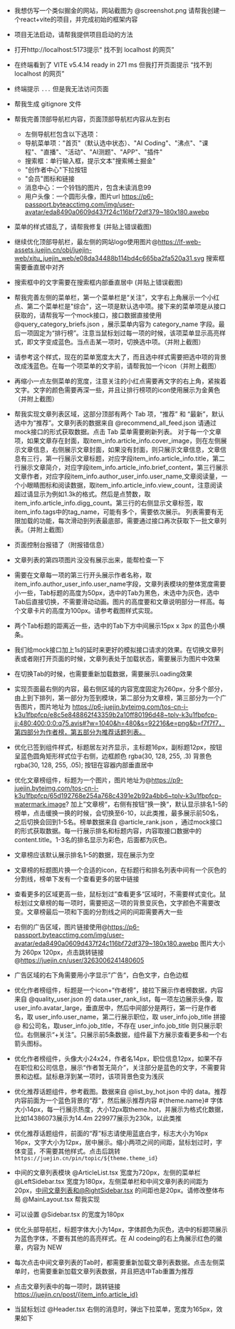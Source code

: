- 我想仿写一个类似掘金的网站，网站截图为 @screenshot.png 请帮我创建一个react+vite的项目，并完成初始的框架内容
- 项目无法启动，请帮我提供项目启动的方法
- 打开http://localhost:5173提示“ 找不到 localhost 的网页”
- 在终端看到了   VITE v5.4.14  ready in 271 ms 但我打开页面提示 “找不到 localhost 的网页”
- 终端提示 `...` 但是我无法访问页面
- 帮我生成 gitignore 文件


- 帮我完善顶部导航栏内容，页面顶部导航栏内容从左到右
  - 左侧导航栏包含以下选项：
  - 导航菜单项："首页"（默认选中状态）、"AI Coding"、"沸点"、"课程"、"直播"、"活动"、"AI测题"、"APP"、"插件"
  - 搜索框：单行输入框，提示文本"搜索稀土掘金"
  - "创作者中心"下拉按钮
  - "会员"图标和链接
  - 消息中心：一个铃铛的图片，包含未读消息99
  - 用户头像：一个圆形头像，图片url https://p6-passport.byteacctimg.com/img/user-avatar/eda8490a0609d437f24c116bf72df379~180x180.awebp
- 菜单的样式错乱了，请帮我修复 (并贴上错误截图)
- 继续优化顶部导航栏，最左侧的网站logo使用图片@https://lf-web-assets.juejin.cn/obj/juejin-web/xitu_juejin_web/e08da34488b114bd4c665ba2fa520a31.svg 搜索框需要垂直居中对齐
- 搜索框中的文字需要在搜索框内部垂直居中 (并贴上错误截图)


- 帮我完善左侧的菜单栏，第一个菜单栏是“关注”，文字右上角展示一个小红点、第二个菜单栏是"综合"，这一项是默认选中项。接下来的菜单项是从接口获取的，请帮我写一个mock接口，接口数据直接使用 @query_category_briefs.json ，展示菜单内容为 category_name 字段。最后一项固定为“排行榜”。注意当鼠标划过每一项的时候，该项菜单显示高亮样式，即文字变成蓝色。当点击某一项时，切换选中项。（并附上截图）
- 请参考这个样式，现在的菜单宽度太大了，而且选中样式需要把选中项的背景改成浅蓝色。在每一个项菜单的文字前，请帮我加一个icon（并附上截图）
- 再缩小一点左侧菜单的宽度，注意关注的小红点需要再文字的右上角，紧挨着文字。文字的颜色需要再深一些，并且让排行榜项的icon使用展示为金黄色（并附上截图）


- 帮我实现文章列表区域，这部分顶部有两个 Tab 项，“推荐” 和 “最新”，默认选中为“推荐”。文章列表的数据来自 @recommend_all_feed.json 请通过mock接口的形式获取数据。点击 Tab 菜单需要刷新列表。
对于每一个文章项，如果文章存在封面，取item_info.article_info.cover_image，则在左侧展示文章信息，右侧展示文章封面，如果没有封面，则只展示文章信息，文章信息有三行，第一行展示文章标题，对应字段item_info.article_info.title，第二行展示文章简介，对应字段item_info.article_info.brief_content，第三行展示文章作者，对应字段item_info.author_user_info.user_name,文章阅读量，一个小眼睛图标和阅读数据，取item_info.article_info.view_count，注意阅读超过请显示为例如1.3k的格式。然后是点赞数，取item_info.article_info.digg_count。第三行的右侧显示文章标签，取item_info.tags中的tag_name，可能有多个，需要依次展示。
列表需要有无限加载的功能，每次滑动到列表最底部，需要通过接口再次获取下一批文章列表。（并附上截图）
- 页面控制台报错了（附报错信息）


- 文章列表的第四项图片没没有展示出来，能帮检查一下
- 需要在文章每一项的第三行开头展示作者名称，取item_info.author_user_info.user_name字段，文章列表模块的整体宽度需要小一些，Tab标题的高度为50px，选中的Tab为黑色，未选中为灰色，选中Tab后直接切换，不需要滑动动画。图片的高度要和文章说明部分一样高。每个文章卡片的高度为100px。请参考截图样式实现。
- 两个Tab标题的距离近一些，选中的Tab下方中间展示15px x 3px 的蓝色小横条。
- 我们给mock接口加上1s的延时来更好的模拟接口请求的效果。在切换文章列表或者刚打开页面的时候，文章列表处于加载状态，需要展示为图片中效果
- 在切换Tab的时候，也需要重新加载数据，需要展示Loading效果


- 实现页面最右侧的内容，最右侧区域的内容宽度固定为260px，分多个部分，由上到下排列，第一部分为签到模块，第二部分为文章榜，第三部分为一个广告图片，图片地址为 https://p6-juejin.byteimg.com/tos-cn-i-k3u1fbpfcp/e8c5e848862f43359b2a10ff80196d48~tplv-k3u1fbpfcp-jj:480:400:0:0:q75.avis#?w=1040&h=480&s=92216&e=png&b=f7f7f7，第四部分为作者榜，第五部分为推荐话题列表。
- 优化已签到组件样式，标题居左对齐显示，主标题16px，副标题12px，按钮呈蓝色圆角矩形样式位于右侧，边框颜色 rgba(30, 128, 255, .3) 背景色 rgba(30, 128, 255, .05); 按钮在容器内部垂直居中
- 优化文章榜组件，标题为一个图片，图片地址为@https://p9-juejin.byteimg.com/tos-cn-i-k3u1fbpfcp/65d192768e254a768c4391e2b92a4bb6~tplv-k3u1fbpfcp-watermark.image? 加上”文章榜“，右侧有按钮”换一换“，默认显示排名1-5的榜单，点击缓换一换的时候，会切换至6-10，以此类推，最多展示前50名，之后切换会回到1-5名。榜单数据来自 @article_rank.json ，通过mock接口的形式获取数据。每一行展示排名和标题内容，内容取接口数据中的content.title。1-3名的排名显示为彩色，后面都为灰色。
- 文章榜应该默认展示排名1-5的数据，现在展示为空
- 文章榜的标题图片换一个合适的icon，在标题行和排名列表中间有一个灰色的分割线，榜单下发有一个查看更多的居中链接
- 查看更多的区域更高一些，鼠标划过”查看更多“区域时，不需要样式变化。鼠标划过文章榜的每一项时，需要把这一项的背景变灰色，文字颜色不需要改变。文章榜最后一项和下面的分割线之间的间距需要再大一些
- 右侧的广告区域，图片链接使用@https://p6-passport.byteacctimg.com/img/user-avatar/eda8490a0609d437f24c116bf72df379~180x180.awebp 图片大小为 260px 120px，点击跳转链接@https://juejin.cn/user/3263006241480605 
- 广告区域的右下角需要用小字显示”广告“，白色文字，白色边框
- 优化作者榜组件，标题是一个icon+“作者榜”，接拉下展示作者榜数据，内容来自 @quality_user.json  的 data.user_rank_list，每一项左边展示头像，取user_info.avatar_large，垂直居中，然后中间部分是两行，第一行是作者名，取 user_info.user_name，第二行展示职位，取 user_info.job_title 拼接 @ 和公司名，取user_info.job_title，不存在 user_info.job_title 则只展示职位。右侧展示“+关注”。只展示前5条数据，组件最下方展示查看更多和一个右箭头图标。
- 优化作者榜组件，头像大小24x24，作者名14px，职位信息12px，如果不存在职位和公司信息，展示“作者暂无简介”，关注部分是蓝色的文字，不需要背景和边框。鼠标悬浮到某一项时，该项背景色变为浅灰
- 优化推荐话题组件，参考截图。数据来自 @list_by_hot.json 中的 data。推荐内容前面为一个蓝色背景的“荐”，然后展示推荐内容  #{theme.name}# 字体大小14px，每一行展示热度，大小12px取theme.hot，并展示为格式化数据，比如14386073展示为14.4m 229977展示为230k，以此类推
- 优化推荐话题组件，前面的“荐”标志请使用蓝底白字，标志大小为16px 16px，文字大小为12px，居中展示。缩小两项之间的间距，鼠标划过时，字体变蓝，不需要其他样式。点击后跳转 `https://juejin.cn/pin/topic/${theme.theme_id}`


- 中间的文章列表模块  @ArticleList.tsx 宽度为720px，左侧的菜单栏  @LeftSidebar.tsx 宽度为180px，左侧菜单栏和中间文章列表的间距为20px，中间文章列表和@RightSidebar.tsx 的间距也是20px。请修改整体布局 @MainLayout.tsx 帮我实现
-  可以设置 @Sidebar.tsx 的宽度为180px
-  优化头部导航栏，标题字体大小为14px，字体颜色为灰色，选中的标题项展示为蓝色字体，不要有其他的高亮样式。在 AI codeing的右上角展示红色的徽章，内容为 NEW


-  每次点击中间文章列表的Tab时，都需要重新加载文章列表数据。点击左侧菜单时，也需要重新加载文章列表数据，并且把选中Tab重置为推荐
-  点击文章列表中的每一项时，跳转链接 https://juejin.cn/post/{item_info.article_id} 
-  当鼠标划过 @Header.tsx 右侧的消息时，弹出下拉菜单，宽度为165px，效果如下
